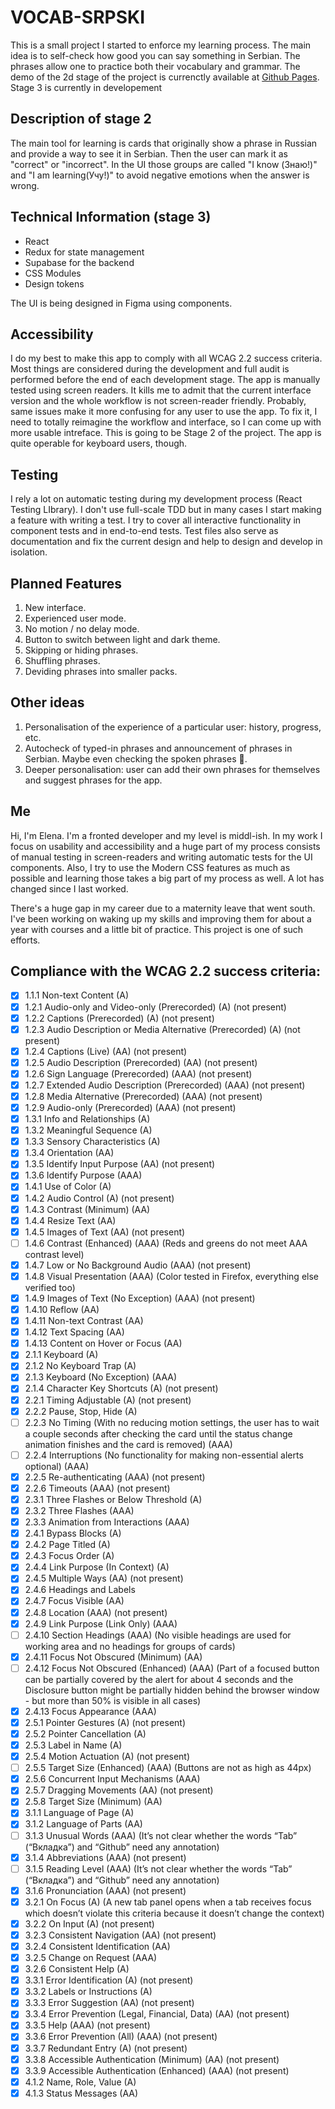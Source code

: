 
# VOCAB-SRPSKI

This is a small project I started to enforce my learning process. The main idea is to self-check how good you can say something in Serbian. The phrases allow one to practice both their vocabulary and grammar. The demo of the 2d stage of the project is currenctly available at [Github Pages](https://zverolen.github.io). Stage 3 is currently in developement

## Description of stage 2
The main tool for learning is cards that originally show a phrase in Russian and provide a way to see it in Serbian. Then the user can mark it as "correct" or "incorrect". In the UI those groups are called "I know (Знаю!)" and "I am learning(Учу!)" to avoid negative emotions when the answer is wrong.

## Technical Information (stage 3)

- React
- Redux for state management
- Supabase for the backend
- CSS Modules
- Design tokens

The UI is being designed in Figma using components.

## Accessibility

I do my best to make this app to comply with all WCAG 2.2 success criteria. Most things are considered during the development and full audit is performed before the end of each development stage.
The app is manually tested using screen readers. It kills me to admit that the current interface version and the whole workflow is not screen-reader friendly. Probably, same issues make it more confusing for any user to use the app. To fix it, I need to totally reimagine the workflow and interface, so I can come up with more usable intreface. This is going to be Stage 2 of the project. The app is quite operable for keyboard users, though.

## Testing

I rely a lot on automatic testing during my development process (React Testing LIbrary). I don't use full-scale TDD but in many cases I start making a feature with writing a test. I try to cover all interactive functionality in component tests and in end-to-end tests. Test files also serve as documentation and fix the current design and help to design and develop in isolation.

## Planned Features

1. New interface.
2. Experienced user mode.
3. No motion / no delay mode.
4. Button to switch between light and dark theme.
5. Skipping or hiding phrases.
6. Shuffling phrases.
7. Deviding phrases into smaller packs.

## Other ideas

1. Personalisation of the experience of a particular user: history, progress, etc.
2. Autocheck of typed-in phrases and announcement of phrases in Serbian. Maybe even checking the spoken phrases 🫢.
3. Deeper personalisation: user can add their own phrases for themselves and suggest phrases for the app.

## Me

Hi, I'm Elena. I'm a fronted developer and my level is middl-ish. In my work I focus on usability and accessibility and a huge part of my process consists of manual testing in screen-readers and writing automatic tests for the UI components. Also, I try to use the Modern CSS features as much as possible and learning those takes a big part of my process as well. A lot has changed since I last worked.

There's a huge gap in my career due to a maternity leave that went south. I've been working on waking up my skills and improving them for about a year with courses and a little bit of practice. This project is one of such efforts.

## Compliance with the WCAG 2.2 success criteria:

- [x] 1.1.1 Non-text Content (A)
- [x] 1.2.1 Audio-only and Video-only (Prerecorded) (A) (not present)
- [x] 1.2.2 Captions (Prerecorded) (A) (not present)
- [x] 1.2.3 Audio Description or Media Alternative (Prerecorded) (A) (not present)
- [x] 1.2.4 Captions (Live) (AA) (not present)
- [x] 1.2.5 Audio Description (Prerecorded) (AA) (not present)
- [x] 1.2.6 Sign Language (Prerecorded) (AAA) (not present)
- [x] 1.2.7 Extended Audio Description (Prerecorded) (AAA) (not present)
- [x] 1.2.8 Media Alternative (Prerecorded) (AAA) (not present)
- [x] 1.2.9 Audio-only (Prerecorded) (AAA) (not present)
- [x] 1.3.1 Info and Relationships (A)
- [x] 1.3.2 Meaningful Sequence (A)
- [x] 1.3.3 Sensory Characteristics (A)
- [x] 1.3.4 Orientation (AA)
- [x] 1.3.5 Identify Input Purpose  (AA) (not present)
- [x] 1.3.6 Identify Purpose (AAA)
- [x] 1.4.1 Use of Color (A)
- [x] 1.4.2 Audio Control (A) (not present)
- [x] 1.4.3 Contrast (Minimum) (AA)
- [x] 1.4.4 Resize Text (AA)
- [x] 1.4.5 Images of Text (AA) (not present)
- [ ] 1.4.6 Contrast (Enhanced) (AAA) (Reds and greens do not meet AAA contrast level)
- [x] 1.4.7 Low or No Background Audio  (AAA) (not present)
- [x] 1.4.8 Visual Presentation (AAA) (Color tested in Firefox, everything else verified too)
- [x] 1.4.9 Images of Text (No Exception) (AAA) (not present)
- [x] 1.4.10 Reflow (AA)
- [x] 1.4.11 Non-text Contrast (AA)
- [x] 1.4.12 Text Spacing (AA)
- [x] 1.4.13 Content on Hover or Focus (AA)
- [x] 2.1.1 Keyboard (A)
- [x] 2.1.2 No Keyboard Trap (A)
- [x] 2.1.3 Keyboard (No Exception) (AAA)
- [x] 2.1.4 Character Key Shortcuts (A) (not present)
- [x] 2.2.1 Timing Adjustable (A) (not present)
- [x] 2.2.2 Pause, Stop, Hide (A)
- [ ] 2.2.3 No Timing (With no reducing motion settings, the user has to wait a couple seconds after checking the card until the status change animation finishes and the card is removed) (AAA)
- [ ] 2.2.4 Interruptions (No functionality for making non-essential alerts optional) (AAA)
- [x] 2.2.5 Re-authenticating (AAA) (not present)
- [x] 2.2.6 Timeouts (AAA) (not present)
- [x] 2.3.1 Three Flashes or Below Threshold (A)
- [x] 2.3.2 Three Flashes (AAA)
- [x] 2.3.3 Animation from Interactions (AAA)
- [x] 2.4.1 Bypass Blocks (A)
- [x] 2.4.2 Page Titled (A)
- [x] 2.4.3 Focus Order (A)
- [x] 2.4.4 Link Purpose (In Context) (A)
- [x] 2.4.5 Multiple Ways (AA) (not present)
- [x] 2.4.6 Headings and Labels
- [x] 2.4.7 Focus Visible (AA)
- [x] 2.4.8 Location (AAA) (not present)
- [x] 2.4.9 Link Purpose (Link Only) (AAA)
- [ ] 2.4.10 Section Headings (AAA) (No visible headings are used for working area and no headings for groups of cards)
- [x] 2.4.11 Focus Not Obscured (Minimum) (AA)
- [ ] 2.4.12 Focus Not Obscured (Enhanced) (AAA) (Part of a focused button can be partially covered by the alert for about 4 seconds and the Disclosure button might be partially hidden behind the browser window - but more than 50% is visible in all cases)
- [x] 2.4.13 Focus Appearance (AAA)
- [x] 2.5.1 Pointer Gestures (A) (not present)
- [x] 2.5.2 Pointer Cancellation (A)
- [x] 2.5.3 Label in Name (A)
- [x] 2.5.4 Motion Actuation (A) (not present)
- [ ] 2.5.5 Target Size (Enhanced) (AAA) (Buttons are not as high as 44px)
- [x] 2.5.6 Concurrent Input Mechanisms (AAA)
- [x] 2.5.7 Dragging Movements (AA) (not present)
- [x] 2.5.8 Target Size (Minimum) (AA)
- [x] 3.1.1 Language of Page (A)
- [x] 3.1.2 Language of Parts (AA)
- [ ] 3.1.3 Unusual Words (AAA) (It’s not clear whether the words “Tab” (“Вкладка”) and “Github” need any annotation)
- [x] 3.1.4 Abbreviations (AAA) (not present)
- [ ] 3.1.5 Reading Level (AAA) (It’s not clear whether the words “Tab” (“Вкладка”) and “Github” need any annotation)
- [x] 3.1.6 Pronunciation (AAA) (not present)
- [x] 3.2.1 On Focus (A) (A new tab panel opens when a tab receives focus which doesn’t violate this criteria because it doesn’t change the context)
- [x] 3.2.2 On Input (A) (not present)
- [x] 3.2.3 Consistent Navigation (AA) (not present)
- [x] 3.2.4 Consistent Identification (AA)
- [x] 3.2.5 Change on Request (AAA)
- [x] 3.2.6 Consistent Help (A)
- [x] 3.3.1 Error Identification (A) (not present)
- [x] 3.3.2 Labels or Instructions (A)
- [x] 3.3.3 Error Suggestion (AA) (not present)
- [x] 3.3.4 Error Prevention (Legal, Financial, Data) (AA) (not present)
- [x] 3.3.5 Help (AAA) (not present)
- [x] 3.3.6 Error Prevention (All) (AAA) (not present)
- [x] 3.3.7 Redundant Entry (A) (not present)
- [x] 3.3.8 Accessible Authentication (Minimum) (AA) (not present)
- [x] 3.3.9 Accessible Authentication (Enhanced) (AAA) (not present)
- [x] 4.1.2 Name, Role, Value (A)
- [x] 4.1.3 Status Messages (AA)